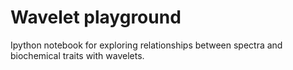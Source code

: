 # Wavelet playground

Ipython notebook for exploring relationships between spectra and biochemical traits with wavelets.
